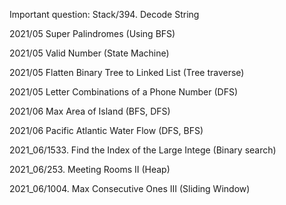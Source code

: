Important question:
Stack/394. Decode String

2021/05 Super Palindromes (Using BFS)

2021/05 Valid Number (State Machine)

2021/05 Flatten Binary Tree to Linked List (Tree traverse)

2021/05 Letter Combinations of a Phone Number (DFS)

2021/06 Max Area of Island (BFS, DFS)

2021/06 Pacific Atlantic Water Flow (DFS, BFS)

2021_06/1533. Find the Index of the Large Intege (Binary search)

2021_06/253. Meeting Rooms II (Heap)

2021_06/1004. Max Consecutive Ones III (Sliding Window)
